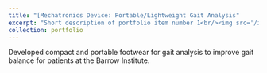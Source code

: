 ```yaml
---
title: "[Mechatronics Device: Portable/Lightweight Gait Analysis"
excerpt: "Short description of portfolio item number 1<br/><img src='/images/500x300.png'>"
collection: portfolio
---
```


Developed compact and portable footwear for gait analysis to improve gait balance for patients at the Barrow Institute.
